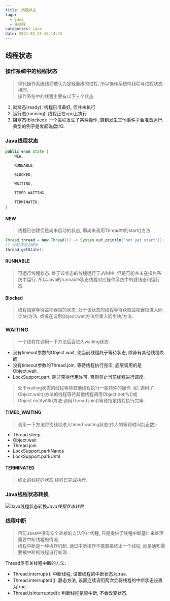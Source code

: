 ```yaml
---
title: 线程状态
tags:
  - java
  - 多线程
categories: java
date: 2021-02-23 16:14:43
---
```

## 线程状态
### 操作系统中的线程状态
> 现代操作系统线程被认为是轻量级的进程, 所以操作系统中线程与进程状态相同.  
操作系统中的线程主要有以下三个状态:
1. 就绪态(ready): 线程已准备好, 但并未执行
2. 运行态(running): 线程正在cpu上执行
3. 阻塞态(blocked): 一个进程发生了某种操作, 直到发生其他事件才会准备运行. 典型的例子是发起磁盘I/O.

### Java线程状态
```java
public enum State {
    NEW,

    RUNNABLE,

    BLOCKED,

    WAITING,

    TIMED_WAITING,

    TERMINATED;
}
```

#### NEW
> 线程已创建但是尚未启动的状态, 即尚未调用Thread中的start()方法.
```java
Thread thread = new Thread(() -> System.out.println("not yet start"));
// 此时状态为NEW
thread.getState()
```

#### RUNNABLE
> 可运行线程状态. 处于该状态的线程运行于JVM中, 但是可能并未在操作系统中运行. 所以Java的runnable状态线程对应操作系统中的就绪态和运行态.

#### Blocked
> 线程阻塞等待监视器锁的状态. 处于该状态的线程等待获取监视器锁进入同步块/方法, 或者在调用Object.wait方法后重入同步块/方法.

### WAITING
> 一个线程在调用一下方法后会进入waiting状态:
- 没有timeout参数的Object.wait, 使当前线程处于等待状态, 除非有其他线程唤醒.
- 没有timeout参数的Thread.join, 等待线程执行完毕, 底层调用的是Object.wait.
- LockSupport.part, 除非获得代用许可, 否则禁止当前线程进行调度.

> 处于waiting状态的线程等待其他线程执行一些特殊的操作. 如: 调用了Object.wait()方法的线程等待其他线程调用Object.notify()或Object.notifyAll()方法.调用Thread.join()等待指定线程执行完毕.

#### TIMED_WAITING
> 调用一下方法将使线程进入timed waiting状态(传入的等待时间为正数):
- Thread.sleep
- Object.wait
- Thread.join
- LockSupport.parkNanos
- LockSupport.parkUntil

#### TERMINATED
> 终止的线程的状态.线程已完成执行.

### Java线程状态转换
![Java线程状态转换](http://concurrent.redspider.group/article/01/imgs/%E7%BA%BF%E7%A8%8B%E7%8A%B6%E6%80%81%E8%BD%AC%E6%8D%A2%E5%9B%BE.png)_Java线程状态转换_

### 线程中断
> 目前Java中没有安全直接的方法停止线程, 只是提供了线程中断基址来处理需要中断线程的情况.  
> 线程中断是一种协作机制. 通过中断操作不能直接终止一个线程, 而是通知需要被中断的线程自行处理.

Thread类有关线程中断的方法:
- Thread.interrupt(): 中断线程, 设置线程的中断状态为true.
- Thread.interrupted(): 静态方法, 设置连续调用两次会将线程的中断状态设置为true.
- Thread.isInterrupted(): 判断线程是否中断, 不会改变状态.





